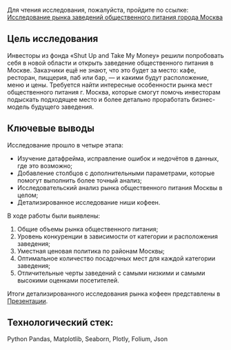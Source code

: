 Для чтения исследования, пожалуйста, пройдите по ссылке:
[Исследование рынка заведений общественного питания города Москва](https://nbviewer.org/github/trinetey/practicum-cases/blob/main/case-catering-coffee-moscow/research.ipynb)

## Цель исследования

Инвесторы из фонда «Shut Up and Take My Money» решили попробовать себя в новой области и открыть заведение общественного питания в Москве. Заказчики ещё не знают, что это будет за место: кафе, ресторан, пиццерия, паб или бар, — и какими будут расположение, меню и цены. Требуется найти интересные особенности рынка мест общественного питания г. Москва, которые смогут помочь инвесторам подыскать подходящее место и более детально проработать бизнес-модель будущего заведения.

## Ключевые выводы

Исследование прошло в четыре этапа:
- Изучение датафрейма, исправление ошибок и недочётов в данных, где это возможно;
- Добавление столбцов с дополнительными параметрами, которые помогут выполнить более точный анализ;
- Исследовательский анализ рынка общественного питания Москвы в целом;
- Детализированное исследование ниши кофеен.

В ходе работы были выявлены:
1. Общие объемы рынка общественного питания;
2. Уровень конкуренции в зависимости от категории и расположения заведения;
3. Уместная ценовая политика по районам Москвы;
4. Оптимальное количество посадочных мест для каждой категории заведения;
5. Отличительные черты заведений с самыми низкими и самыми высокими оценками посетителей.

Итоги детализированного исследования рынка кофеен представлены в [Презентации](https://github.com/trinetey/practicum-cases/blob/main/case-catering-coffee-moscow/Презентация%20Открытие%20кофейни%20в%20Москве.pdf).

## Технологический стек:
Python Pandas, Matplotlib, Seaborn, Plotly, Folium, Json